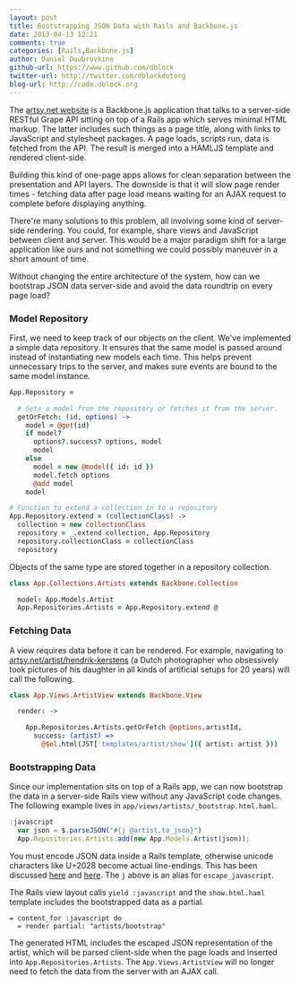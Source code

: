 ```yaml
---
layout: post
title: Bootstrapping JSON Data with Rails and Backbone.js
date: 2013-04-13 12:21
comments: true
categories: [Rails,Backbone.js]
author: Daniel Doubrovkine
github-url: https://www.github.com/dblock
twitter-url: http://twitter.com/dblockdotorg
blog-url: http://code.dblock.org
---
```


The [artsy.net website](http://artsy.net) is a Backbone.js application that talks to a server-side RESTful Grape API sitting on top of a Rails app which serves minimal HTML markup. The latter includes such things as a page title, along with links to JavaScript and stylesheet packages. A page loads, scripts run, data is fetched from the API. The result is merged into a HAMLJS template and rendered client-side.

Building this kind of one-page apps allows for clean separation between the presentation and API layers. The downside is that it will slow page render times - fetching data after page load means waiting for an AJAX request to complete before displaying anything.

There're many solutions to this problem, all involving some kind of server-side rendering. You could, for example, share views and JavaScript between client and server. This would be a major paradigm shift for a large application like ours and not something we could possibly maneuver in a short amount of time.

Without changing the entire architecture of the system, how can we bootstrap JSON data server-side and avoid the data roundtrip on every page load?

<!-- more -->

### Model Repository

First, we need to keep track of our objects on the client. We've implemented a simple data repository. It ensures that the same model is passed around instead of instantiating new models each time. This helps prevent unnecessary trips to the server, and makes sure events are bound to the same model instance.

``` coffeescript
App.Repository =

  # Gets a model from the repository or fetches it from the server.
  getOrFetch: (id, options) ->
    model = @get(id)
    if model?
      options?.success? options, model
      model
    else
      model = new @model({ id: id })
      model.fetch options
      @add model
    model

# Function to extend a collection in to a repository
App.Repository.extend = (collectionClass) ->
  collection = new collectionClass
  repository = _.extend collection, App.Repository
  repository.collectionClass = collectionClass
  repository
```

Objects of the same type are stored together in a repository collection.

``` coffeescript
class App.Collections.Artists extends Backbone.Collection

  model: App.Models.Artist
  App.Repositories.Artists = App.Repository.extend @

```

### Fetching Data

A view requires data before it can be rendered. For example, navigating to [artsy.net/artist/hendrik-kerstens](https://artsy.net/artist/hendrik-kerstens) (a Dutch photographer who obsessively took pictures of his daughter in all kinds of artificial setups for 20 years) will call the following.

``` coffeescript
class App.Views.ArtistView extends Backbone.View

  render: ->

    App.Repositories.Artists.getOrFetch @options.artistId,
      success: (artist) =>
        @$el.html(JST['templates/artist/show']({ artist: artist }))

```

### Bootstrapping Data

Since our implementation sits on top of a Rails app, we can now bootstrap the data in a server-side Rails view without any JavaScript code changes. The following example lives in `app/views/artists/_bootstrap.html.haml`.

``` javascript
:javascript
  var json = $.parseJSON("#{j @artist.to_json}")
  App.Repositories.Artists.add(new App.Models.Artist(json));
```

You must encode JSON data inside a Rails template, otherwise unicode characters like U+2028 become actual line-endings. This has been discussed [here](http://stackoverflow.com/questions/2965293/javascript-parse-error-on-u2028-unicode-character) and [here](http://stackoverflow.com/questions/9691611/print-valid-non-escaped-json-in-a-view-with-rails). The `j` above is an alias for `escape_javascript`.

The Rails view layout calls `yield :javascript` and the `show.html.haml` template includes the bootstrapped data as a partial.

``` haml
= content_for :javascript do
  = render partial: "artists/bootstrap"
```

The generated HTML includes the escaped JSON representation of the artist, which will be parsed client-side when the page loads and inserted into `App.Repositories.Artists`. The `App.Views.ArtistView` will no longer need to fetch the data from the server with an AJAX call.
